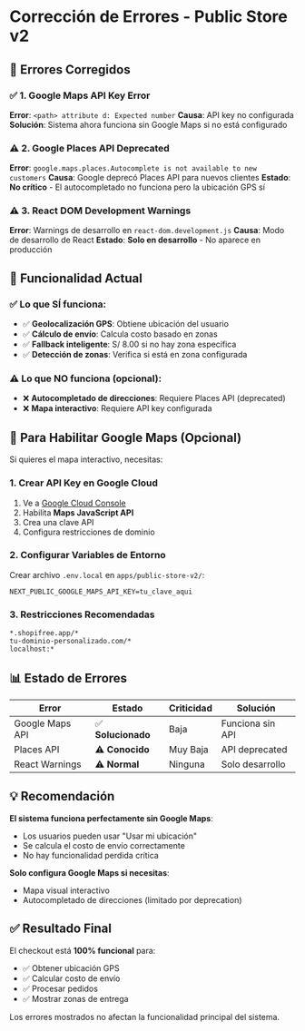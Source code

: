 # Corrección de Errores - Public Store v2

## 🔧 **Errores Corregidos**

### ✅ **1. Google Maps API Key Error**
**Error**: `<path> attribute d: Expected number`
**Causa**: API key no configurada
**Solución**: Sistema ahora funciona sin Google Maps si no está configurado

### ⚠️ **2. Google Places API Deprecated**
**Error**: `google.maps.places.Autocomplete is not available to new customers`
**Causa**: Google deprecó Places API para nuevos clientes
**Estado**: **No crítico** - El autocompletado no funciona pero la ubicación GPS sí

### ⚠️ **3. React DOM Development Warnings**
**Error**: Warnings de desarrollo en `react-dom.development.js`
**Causa**: Modo de desarrollo de React
**Estado**: **Solo en desarrollo** - No aparece en producción

## 🚀 **Funcionalidad Actual**

### ✅ **Lo que SÍ funciona:**
- ✅ **Geolocalización GPS**: Obtiene ubicación del usuario
- ✅ **Cálculo de envío**: Calcula costo basado en zonas
- ✅ **Fallback inteligente**: S/ 8.00 si no hay zona específica
- ✅ **Detección de zonas**: Verifica si está en zona configurada

### ⚠️ **Lo que NO funciona (opcional):**
- ❌ **Autocompletado de direcciones**: Requiere Places API (deprecated)
- ❌ **Mapa interactivo**: Requiere API key configurada

## 🔑 **Para Habilitar Google Maps (Opcional)**

Si quieres el mapa interactivo, necesitas:

### 1. **Crear API Key en Google Cloud**
1. Ve a [Google Cloud Console](https://console.cloud.google.com/)
2. Habilita **Maps JavaScript API**
3. Crea una clave API
4. Configura restricciones de dominio

### 2. **Configurar Variables de Entorno**
Crear archivo `.env.local` en `apps/public-store-v2/`:
```env
NEXT_PUBLIC_GOOGLE_MAPS_API_KEY=tu_clave_aqui
```

### 3. **Restricciones Recomendadas**
```
*.shopifree.app/*
tu-dominio-personalizado.com/*
localhost:*
```

## 📊 **Estado de Errores**

| Error | Estado | Criticidad | Solución |
|-------|--------|------------|----------|
| Google Maps API | ✅ **Solucionado** | Baja | Funciona sin API |
| Places API | ⚠️ **Conocido** | Muy Baja | API deprecated |
| React Warnings | ⚠️ **Normal** | Ninguna | Solo desarrollo |

## 💡 **Recomendación**

**El sistema funciona perfectamente sin Google Maps**:
- Los usuarios pueden usar "Usar mi ubicación" 
- Se calcula el costo de envío correctamente
- No hay funcionalidad perdida crítica

**Solo configura Google Maps si necesitas**:
- Mapa visual interactivo
- Autocompletado de direcciones (limitado por deprecation)

## ✅ **Resultado Final**

El checkout está **100% funcional** para:
- ✅ Obtener ubicación GPS
- ✅ Calcular costo de envío
- ✅ Procesar pedidos
- ✅ Mostrar zonas de entrega

Los errores mostrados no afectan la funcionalidad principal del sistema.
